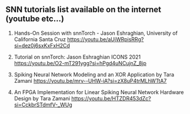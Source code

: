 ## SNN tutorials list available on the internet (youtube etc...)

1. Hands-On Session with snnTorch - Jason Eshraghian, University of California Santa Cruz 
    https://youtu.be/aUjWRpisRRg?si=dez0j6sxKxFxH2Cd

2. Tutorial on snnTorch: Jason Eshraghian ICONS 2021
    https://youtu.be/O2-mT291ygg?si=hPgd4uNCujnZ_8jp

3. Spiking Neural Network Modeling and an XOR Application by Tara Zamani 
    https://youtu.be/mrv--UHW-iA?si=zX8uP4trMLhWTtA7

4. An FPGA Implementation for Linear Spiking Neural Network Hardware Design by Tara Zamani
    https://youtu.be/HTZDR453dZc?si=CckbrSTdmfV-_WUg
